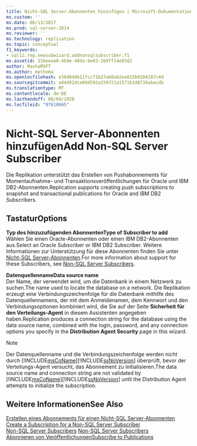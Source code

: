 ```yaml
---
title: Nicht-SQL Server-Abonnenten hinzufügen | Microsoft-Dokumentation
ms.custom: ''
ms.date: 06/13/2017
ms.prod: sql-server-2014
ms.reviewer: ''
ms.technology: replication
ms.topic: conceptual
f1_keywords:
- sql12.rep.newsubwizard.addnonsqlsubscriber.f1
ms.assetid: 21beeaa0-4b9e-48da-be63-1b9ff14e03d2
author: MashaMSFT
ms.author: mathoma
ms.openlocfilehash: e36d048b11fcc71b27ab0ab2ee815b0284187c4d
ms.sourcegitcommit: ad4d92dce894592a259721a1571b1d8736abacdb
ms.translationtype: MT
ms.contentlocale: de-DE
ms.lasthandoff: 08/04/2020
ms.locfileid: "87618665"
---
```

# <a name="add-non-sql-server-subscriber"></a><span data-ttu-id="d282a-102">Nicht-SQL Server-Abonnenten hinzufügen</span><span class="sxs-lookup"><span data-stu-id="d282a-102">Add Non-SQL Server Subscriber</span></span>
  <span data-ttu-id="d282a-103">Die Replikation unterstützt das Erstellen von Pushabonnements für Momentaufnahme- und Transaktionsveröffentlichungen für Oracle und IBM DB2-Abonnenten.</span><span class="sxs-lookup"><span data-stu-id="d282a-103">Replication supports creating push subscriptions to snapshot and transactional publications for Oracle and IBM DB2 Subscribers.</span></span>  
  
## <a name="options"></a><span data-ttu-id="d282a-104">Tastatur</span><span class="sxs-lookup"><span data-stu-id="d282a-104">Options</span></span>  
 <span data-ttu-id="d282a-105">**Typ des hinzuzufügenden Abonnenten**</span><span class="sxs-lookup"><span data-stu-id="d282a-105">**Type of Subscriber to add**</span></span>  
 <span data-ttu-id="d282a-106">Wählen Sie einen Oracle-Abonnenten oder einen IBM DB2-Abonnenten aus.</span><span class="sxs-lookup"><span data-stu-id="d282a-106">Select an Oracle Subscriber or IBM DB2 Subscriber.</span></span> <span data-ttu-id="d282a-107">Weitere Informationen zur Unterstützung für diese Abonnenten finden Sie unter [Nicht-SQL Server-Abonnenten](non-sql/non-sql-server-subscribers.md).</span><span class="sxs-lookup"><span data-stu-id="d282a-107">For more information about support for these Subscribers, see [Non-SQL Server Subscribers](non-sql/non-sql-server-subscribers.md).</span></span>  
  
 <span data-ttu-id="d282a-108">**Datenquellenname**</span><span class="sxs-lookup"><span data-stu-id="d282a-108">**Data source name**</span></span>  
 <span data-ttu-id="d282a-109">Der Name, der verwendet wird, um die Datenbank in einem Netzwerk zu suchen.</span><span class="sxs-lookup"><span data-stu-id="d282a-109">The name used to locate the database on a network.</span></span> <span data-ttu-id="d282a-110">Die Replikation erzeugt eine Verbindungszeichenfolge für die Datenbank mithilfe des Datenquellennamens, der mit dem Anmeldenamen, dem Kennwort und den Verbindungsoptionen kombiniert wird, die Sie auf der Seite **Sicherheit für den Verteilungs-Agent** in diesem Assistenten angegeben haben.</span><span class="sxs-lookup"><span data-stu-id="d282a-110">Replication produces a connection string for the database using the data source name, combined with the login, password, and any connection options you specify in the **Distribution Agent Security** page in this wizard.</span></span>  
  
> [!NOTE]  
>  <span data-ttu-id="d282a-111">Der Datenquellenname und die Verbindungszeichenfolge werden nicht durch [!INCLUDE[msCoName](../../includes/msconame-md.md)][!INCLUDE[ssNoVersion](../../includes/ssnoversion-md.md)] überprüft, bevor der Verteilungs-Agent versucht, das Abonnement zu initialisieren.</span><span class="sxs-lookup"><span data-stu-id="d282a-111">The data source name and connection string are not validated by [!INCLUDE[msCoName](../../includes/msconame-md.md)][!INCLUDE[ssNoVersion](../../includes/ssnoversion-md.md)] until the Distribution Agent attempts to initialize the subscription.</span></span>  
  
## <a name="see-also"></a><span data-ttu-id="d282a-112">Weitere Informationen</span><span class="sxs-lookup"><span data-stu-id="d282a-112">See Also</span></span>  
 <span data-ttu-id="d282a-113">[Erstellen eines Abonnements für einen Nicht-SQL Server-Abonnenten](create-a-subscription-for-a-non-sql-server-subscriber.md) </span><span class="sxs-lookup"><span data-stu-id="d282a-113">[Create a Subscription for a Non-SQL Server Subscriber](create-a-subscription-for-a-non-sql-server-subscriber.md) </span></span>  
 <span data-ttu-id="d282a-114">[Non-SQL Server Subscribers](non-sql/non-sql-server-subscribers.md) </span><span class="sxs-lookup"><span data-stu-id="d282a-114">[Non-SQL Server Subscribers](non-sql/non-sql-server-subscribers.md) </span></span>  
 [<span data-ttu-id="d282a-115">Abonnieren von Veröffentlichungen</span><span class="sxs-lookup"><span data-stu-id="d282a-115">Subscribe to Publications</span></span>](subscribe-to-publications.md)  
  
  
